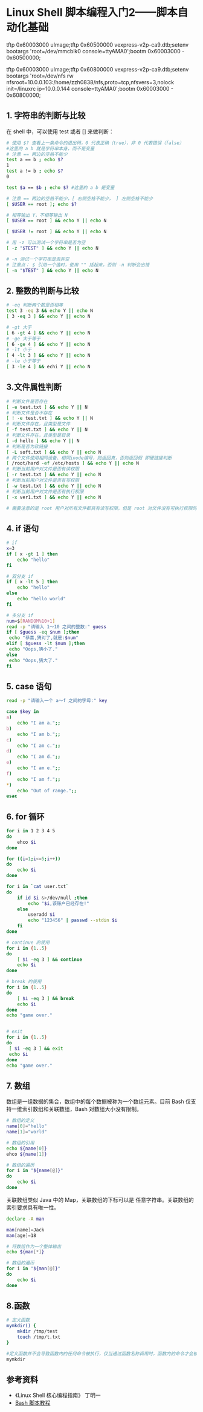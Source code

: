 # Linux Shell 脚本编程入门2——脚本自动化基础

tftp 0x60003000 uImage;tftp 0x60500000 vexpress-v2p-ca9.dtb;setenv bootargs 'root=/dev/mmcblk0 console=ttyAMA0';bootm 0x60003000 - 0x60500000;

tftp 0x60003000 uImage;tftp 0x60800000 vexpress-v2p-ca9.dtb;setenv bootargs 'root=/dev/nfs rw nfsroot=10.0.0.103:/home/zzh0838/nfs,proto=tcp,nfsvers=3,nolock init=/linuxrc ip=10.0.0.144 console=ttyAMA0';bootm 0x60003000 - 0x60800000;

## 1. 字符串的判断与比较

在 shell 中，可以使用 test 或者 [] 来做判断：

```bash
# 使用 $? 查看上一条命令的退出码，0 代表正确（true），非 0 代表错误（false）
#这里的 a b 就是字符串本身，而不是变量
# 注意 == 两边的空格不能少
test a == b ; echo $? 
1
test a != b ; echo $?
0

test $a == $b ; echo $? #这里的 a b 是变量

# 注意 == 两边的空格不能少，[ 右侧空格不能少， ] 左侧空格不能少
[ $USER == root ]; echo $?

# 相等输出 Y，不相等输出 N
[ $USER == root ] && echo Y || echo N

[ $USER != root ] && echo Y || echo N

# 用 -z 可以测试一个字符串是否为空
[ -z "$TEST" ] && echo Y || echo N

# -n 测试一个字符串是否非空
# 注意点： $ 引用一个值时，使用 "" 括起来，否则 -n 判断会出错
[ -n "$TEST" ] && echo Y || echo N
```

## 2. 整数的判断与比较

```bash
# -eq 判断两个数是否相等
test 3 -eq 3 && echo Y || echo N
[ 3 -eq 3 ] && echo Y || echo N

# -gt 大于
[ 6 -gt 4 ] && echo Y || echo N
# -ge 大于等于
[ 6 -ge 4 ] && echo Y || echo N
# -lt 小于
[ 4 -lt 3 ] && echo Y || echo N
# -le 小于等于
[ 3 -le 4 ] && echi Y || echo N
``` 

## 3.文件属性判断

```bash
# 判断文件是否存在
[ -e test.txt ] && echo Y || N
# 判断文件是否不存在
[ ! -e test.txt ] && echo Y || N
# 判断文件存在，且类型是文件
[ -f test.txt ] && echo Y || N
# 判断文件存在，且类型是目录
[ -d hello ] && echo Y || N
# 判断是否为软链接
[ -L soft.txt ] && echo Y || echo N
# 两个文件使用相同设备、相同inode编号，则返回真，否则返回假 即硬链接判断
[ /root/hard -ef /etc/hosts ] && echo Y || echo N
# 判断当前用户对文件是否有读权限
[ -r test.txt ] && echo Y || echo N
# 判断当前用户对文件是否有写权限
[ -w test.txt ] && echo Y || echo N
# 判断当前用户对文件是否有执行权限
[ -x ver1.txt ] && echo Y || echo N

# 需要注意的是 root 用户对所有文件都具有读写权限，但是 root 对文件没有可执行权限的情况下是不可执行该文件的
```

## 4. if 语句

```bash
# if
x=3
if [ x -gt 1 ] then
    echo "hello"
fi

# 双分支 if
if [ x -lt 5 ] then
    echo "hello"
else
    echo "hello world"
fi

# 多分支 if
num=$[RANDOM%10+1]
read -p "请输入 1～10 之间的整数:" guess
if [ $guess -eq $num ];then
 echo "恭喜,猜对了,就是:$num"
elif [ $guess -lt $num ];then
 echo "Oops,猜小了."
else
 echo "Oops,猜大了."
fi
```

## 5. case 语句

```bash
read -p "请输入一个 a～f 之间的字母:" key

case $key in
a)
    echo "I am a.";;
b)
    echo "I am b.";;
c) 
    echo "I am c.";;
d) 
    echo "I am d.";;
e)
    echo "I am e.";;
f)
    echo "I am f.";;
*)
    echo "Out of range.";;
esac
```

## 6. for 循环

```bash
for i in 1 2 3 4 5
do
    ehco $i
done

for ((i=1;i<=5;i++))
do
    echo $i
done

for i in `cat user.txt`
do
    if id $i &>/dev/null ;then
        echo "$i,该账户已经存在!"
    else
        useradd $i
        echo "123456" | passwd --stdin $i
    fi
done

# continue 的使用
for i in {1..5}
do
    [ $i -eq 3 ] && continue
    echo $i
done

# break 的使用
for i in {1..5}
do
    [ $i -eq 3 ] && break
    echo $i
done
echo "game over."


# exit
for i in {1..5}
do
 [ $i -eq 3 ] && exit
 echo $i
done
echo "game over."
```

## 7. 数组

数组是一组数据的集合，数组中的每个数据被称为一个数组元素。目前 Bash 仅支持一维索引数组和关联数组，Bash 对数组大小没有限制。

```bash
# 数组的定义
name[0]="hello"
name[1]="world"

# 数组的引用
echo ${name[0]}
ehco ${name[1]}

# 数组的遍历
for i in "${name[@]}"
do
    echo $i
done
```

关联数组类似 Java 中的 Map，关联数组的下标可以是
任意字符串。关联数组的索引要求具有唯一性。

```bash
declare -A man

man[name]=Jack
man[age]=18

# 将数组作为一个整体输出
echo ${man[*]}

# 数组的遍历
for i in "${man[@]}"
do
    echo $i
done
```

## 8.函数


```bash
# 定义函数
mymkdir() {
    mkdir /tmp/test
    touch /tmp/t.txt
}

#定义函数并不会导致函数内的任何命令被执行，仅当通过函数名称调用时，函数内的命令才会被触发执行
mymkdir
```


## 参考资料

* 《Linux Shell 核心编程指南》 丁明一
* [Bash 脚本教程](https://wangdoc.com/bash/intro)